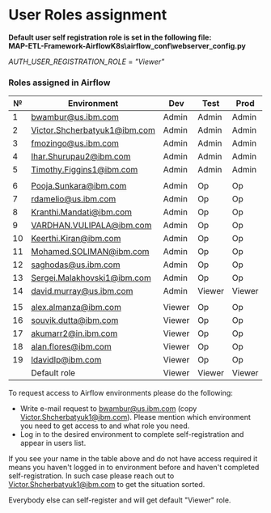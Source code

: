 # User Roles assignment

**Default user self registration role is set in the following file:**\
**MAP-ETL-Framework-AirflowK8s\airflow_conf\webserver_config.py**

_AUTH_USER_REGISTRATION_ROLE_ = _"Viewer"_

### Roles assigned in Airflow
| № | Environment |	Dev | Test | Prod |
| --- | --- | --- | --- | --- |
| 1 | bwambur@us.ibm.com | Admin | Admin | Admin |
| 2 | Victor.Shcherbatyuk1@ibm.com | Admin | Admin | Admin |
| 3 | fmozingo@us.ibm.com | Admin | Admin | Admin |
| 4 | Ihar.Shurupau2@ibm.com | Admin | Admin | Admin |
| 5 | Timothy.Figgins1@ibm.com | Admin | Admin | Admin |
| | | | | |
| 6 | Pooja.Sunkara@ibm.com | Admin | Op | Op |
| 7 | rdamelio@us.ibm.com | Admin | Op | Op |
| 8 | Kranthi.Mandati@ibm.com | Admin | Op | Op |
| 9 | VARDHAN.VULIPALA@ibm.com | Admin | Op | Op |
| 10 | Keerthi.Kiran@ibm.com | Admin | Op | Op |
| 11 | Mohamed.SOLIMAN@ibm.com | Admin | Op | Op |
| 12 | saghodas@us.ibm.com | Admin | Op | Op |
| 13 | Sergei.Malakhovski1@ibm.com | Admin | Op | Op |
| 14 | david.murray@us.ibm.com | Admin | Viewer | Viewer |
| | | | | |
| 15 | alex.almanza@ibm.com | Viewer | Op | Op | 
| 16 | souvik.dutta@ibm.com | Viewer | Op | Op |
| 17 | akumarr2@in.ibm.com | Viewer | Op | Op |
| 18 | alan.flores@ibm.com | Viewer | Op | Op |
| 19 | ldavidlp@ibm.com | Viewer | Op | Op |
| | Default role | Viewer | Viewer | Viewer |

To request access to Airflow environments please do the following:
- Write e-mail request to bwambur@us.ibm.com (copy Victor.Shcherbatyuk1@ibm.com). Please mention which environment you need to get access to and what role you need.
- Log in to the desired environment to complete self-registration and appear in users list.

If you see your name in the table above and do not have access required it means you haven't logged in to environment before and haven't completed self-registration. In such case please reach out to Victor.Shcherbatyuk1@ibm.com to get the situation sorted.

Everybody else can self-register and will get default "Viewer" role.